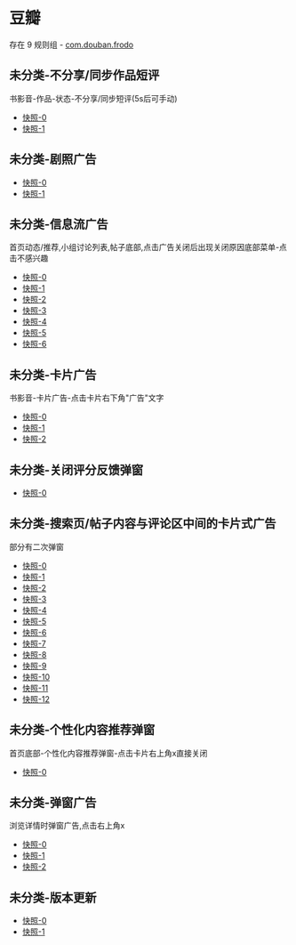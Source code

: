 # 豆瓣

存在 9 规则组 - [com.douban.frodo](/src/apps/com.douban.frodo.ts)

## 未分类-不分享/同步作品短评

书影音-作品-状态-不分享/同步短评(5s后可手动)

- [快照-0](https://i.gkd.li/i/12508777)
- [快照-1](https://i.gkd.li/i/12508777)

## 未分类-剧照广告

- [快照-0](https://i.gkd.li/i/12509475)
- [快照-1](https://i.gkd.li/i/12509476)

## 未分类-信息流广告

首页动态/推荐,小组讨论列表,帖子底部,点击广告关闭后出现关闭原因底部菜单-点击不感兴趣

- [快照-0](https://i.gkd.li/i/12547964)
- [快照-1](https://i.gkd.li/i/12548011)
- [快照-2](https://i.gkd.li/i/12548046)
- [快照-3](https://i.gkd.li/i/12723569)
- [快照-4](https://i.gkd.li/i/13347455)
- [快照-5](https://i.gkd.li/i/12548016)
- [快照-6](https://i.gkd.li/i/12723422)

## 未分类-卡片广告

书影音-卡片广告-点击卡片右下角"广告"文字

- [快照-0](https://i.gkd.li/i/12548160)
- [快照-1](https://i.gkd.li/i/12548131)
- [快照-2](https://i.gkd.li/i/12548116)

## 未分类-关闭评分反馈弹窗

- [快照-0](https://i.gkd.li/i/12548314)

## 未分类-搜索页/帖子内容与评论区中间的卡片式广告

部分有二次弹窗

- [快照-0](https://i.gkd.li/i/12674798)
- [快照-1](https://i.gkd.li/i/12674842)
- [快照-2](https://i.gkd.li/i/12723462)
- [快照-3](https://i.gkd.li/i/12723800)
- [快照-4](https://i.gkd.li/i/13402399)
- [快照-5](https://i.gkd.li/i/12548476)
- [快照-6](https://i.gkd.li/i/12548064)
- [快照-7](https://i.gkd.li/i/12548450)
- [快照-8](https://i.gkd.li/i/12723751)
- [快照-9](https://i.gkd.li/i/13062693)
- [快照-10](https://i.gkd.li/i/13692895)
- [快照-11](https://i.gkd.li/i/12548016)
- [快照-12](https://i.gkd.li/i/12723422)

## 未分类-个性化内容推荐弹窗

首页底部-个性化内容推荐弹窗-点击卡片右上角x直接关闭

- [快照-0](https://i.gkd.li/i/12836798)

## 未分类-弹窗广告

浏览详情时弹窗广告,点击右上角x

- [快照-0](https://i.gkd.li/i/13195565)
- [快照-1](https://i.gkd.li/i/13296656)
- [快照-2](https://i.gkd.li/i/13328126)

## 未分类-版本更新

- [快照-0](https://i.gkd.li/i/13228832)
- [快照-1](https://i.gkd.li/i/13659160)
